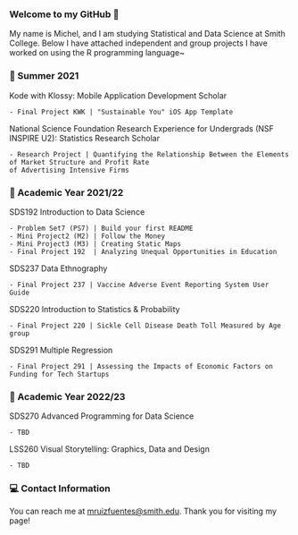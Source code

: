 ### Welcome to my GitHub 👋

My name is Michel, and I am studying Statistical and Data Science at Smith College. Below I have attached independent and group projects I have worked on using the R programming language~

### 🌼 Summer 2021

Kode with Klossy: Mobile Application Development Scholar

    - Final Project KWK | "Sustainable You" iOS App Template
    
National Science Foundation Research Experience for Undergrads (NSF INSPIRE U2): Statistics Research Scholar

    - Research Project | Quantifying the Relationship Between the Elements of Market Structure and Profit Rate 
    of Advertising Intensive Firms


### 📗 Academic Year 2021/22   

SDS192 Introduction to Data Science 

    - Problem Set7 (PS7) | Build your first README 
    - Mini Project2 (M2) | Follow the Money 
    - Mini Project3 (M3) | Creating Static Maps 
    - Final Project 192  | Analyzing Unequal Opportunities in Education
    
SDS237 Data Ethnography 

    - Final Project 237 | Vaccine Adverse Event Reporting System User Guide 
    
SDS220 Introduction to Statistics & Probability 

    - Final Project 220 | Sickle Cell Disease Death Toll Measured by Age group
    
SDS291 Multiple Regression

    - Final Project 291 | Assessing the Impacts of Economic Factors on Funding for Tech Startups
    
### 📘 Academic Year 2022/23

SDS270 Advanced Programming for Data Science 

    - TBD

LSS260 Visual Storytelling: Graphics, Data and Design 

    - TBD
 
 ### 💻 Contact Information 
 
You can reach me at mruizfuentes@smith.edu. Thank you for visiting my page!

<!--
**michelruizfuentes/michelruizfuentes** is a ✨ _special_ ✨ repository because its `README.md` (this file) appears on your GitHub profile.

Here are some ideas to get you started:

- 🔭 I’m currently working on ...
- 🌱 I’m currently learning ...
- 👯 I’m looking to collaborate on ...
- 🤔 I’m looking for help with ...
- 💬 Ask me about ...
- 📫 How to reach me: ...
- 😄 Pronouns: ...
- ⚡ Fun fact: ...
-->
